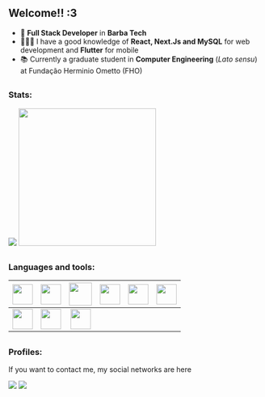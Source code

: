 ## Welcome!! :3

- 🔭 **Full Stack Developer** in **Barba Tech**
- 👩🏻‍💻 I have a good knowledge of **React, Next.Js and MySQL** for web development and **Flutter** for mobile
- 📚 Currently a graduate student in **Computer Engineering** (*Lato sensu*) at Fundação Herminio Ometto (FHO)

##

### Stats:

<div style="display: inline;">
  <img src="https://github-readme-stats.vercel.app/api?username=Barba2k2&show_icons=true&theme=tokyonight" />
  <img width='272em' src="https://github-readme-stats.vercel.app/api/top-langs/?username=Barba2k2&langs_count=10&layout=compact&theme=tokyonight" />
</div>

##

### Languages and tools:

| <img width='40' heigth='40' src="https://cdn.jsdelivr.net/gh/devicons/devicon/icons/php/php-original.svg" /> | <img width='40' heigth='40' src="https://cdn.jsdelivr.net/gh/devicons/devicon/icons/flutter/flutter-original.svg" /> | <img width='45' heigth='45' src="https://cdn.jsdelivr.net/gh/devicons/devicon/icons/tailwindcss/tailwindcss-original.svg" /> | <img width='40' heigth='40' src="https://cdn.jsdelivr.net/gh/devicons/devicon/icons/javascript/javascript-plain.svg" /> | <img width='40' heigth='40' src="https://cdn.jsdelivr.net/gh/devicons/devicon/icons/bootstrap/bootstrap-original.svg" /> | <img width='40' heigth='40' src="https://cdn.jsdelivr.net/gh/devicons/devicon/icons/html5/html5-original.svg" /> |
| :--------: | :------: | :-------: | :-------------: | :----: | :---: |
| <img width='40' heigth='40' src="https://cdn.jsdelivr.net/gh/devicons/devicon/icons/css3/css3-original.svg" /> | <img width='40' heigth='40' src="https://cdn.jsdelivr.net/gh/devicons/devicon/icons/dart/dart-original.svg" /> | <img width='40' heigth='40' src="https://cdn.jsdelivr.net/gh/devicons/devicon/icons/typescript/typescript-original.svg" /> |


          




<!-- <div style="display: inline;">
<img width='45' heigth='45' src="https://cdn.jsdelivr.net/gh/devicons/devicon/icons/javascript/javascript-plain.svg" />
<img width='45' heigth='45' src="https://cdn.jsdelivr.net/gh/devicons/devicon/icons/css3/css3-original.svg" />
<img width='45' heigth='45' src="https://cdn.jsdelivr.net/gh/devicons/devicon/icons/html5/html5-original.svg" />
<img width='45' heigth='45' src="https://cdn.jsdelivr.net/gh/devicons/devicon/icons/bootstrap/bootstrap-original.svg" />
<img width='45' heigth='45' src="https://cdn.jsdelivr.net/gh/devicons/devicon/icons/php/php-plain.svg" />
<img width='45' heigth='45' src="https://cdn.jsdelivr.net/gh/devicons/devicon/icons/mysql/mysql-original.svg" />
<img width='45' heigth='45' src="https://cdn.jsdelivr.net/gh/devicons/devicon/icons/laravel/laravel-plain-wordmark.svg" />  
</div>
-->

##

### Profiles:

If you want to contact me, my social networks are here

<a href="https://www.linkedin.com/in/lorenzo-dz/"><img src="https://img.shields.io/badge/linkedin-%230077B5.svg?style=for-the-badge&logo=linkedin&logoColor=white"/></a>
<a href="https://www.instagram.com/barba2k2/"><img src="https://img.shields.io/badge/Instagram-%23E4405F.svg?style=for-the-badge&logo=Instagram&logoColor=white"/></a>
<!-- <a href="https://dev.to/adryannekelly" ><img src="https://img.shields.io/badge/dev.to-0A0A0A?style=for-the-badge&logo=dev.to&logoColor=white"/></a>>
